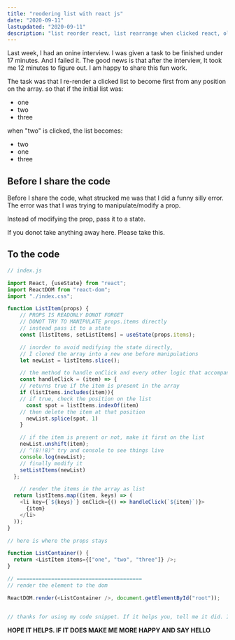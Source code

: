 ```yaml
---
title: "reodering list with react js"
date: "2020-09-11"
lastupdated: "2020-09-11"
description: "list reorder react, list rearrange when clicked react, ol reordering"
---
```


Last week, I had an onine interview. I was given a task to be finished under 17 minutes. And I failed it. The good news is that after the interview, It took me 12 minutes to figure out. I am happy to share this fun work.

The task was that I re-render a clicked list to become first from any position on the array. so that if the initial list was: 

- one
- two
- three

when "two" is clicked, the list becomes:
- two
- one
- three

## **Before I share the code**

Before I share the code, what strucked me was that I did a funny silly error. The error was that I was trying to manipulate/modify a prop.

Instead of modifying the prop, pass it to a state. 

If you donot take anything away here. Please take this.

## **To the code**

```javascript
// index.js

import React, {useState} from "react";
import ReactDOM from "react-dom";
import "./index.css";

function ListItem(props) {
    // PROPS IS READONLY DONOT FORGET
    // DONOT TRY TO MANIPULATE props.items directly
    // instead pass it to a state
    const [listItems, setListItems] = useState(props.items);

    // inorder to avoid modifying the state directly,
    // I cloned the array into a new one before manipulations
    let newList = listItems.slice();

    // the method to handle onClick and every other logic that accompanies it.
    const handleClick = (item) => {
    // returns true if the item is present in the array
    if (listItems.includes(item)){
    // if true, check the position on the list
      const spot = listItems.indexOf(item)
    // then delete the item at that position
      newList.splice(spot, 1)
    }

    // if the item is present or not, make it first on the list
    newList.unshift(item);
    // ^(8!!8)^ try and console to see things live
    console.log(newList);
    // finally modify it
    setListItems(newList)
  };

    // render the items in the array as list
  return listItems.map((item, keys) => (
    <li key={`${keys}`} onClick={() => handleClick(`${item}`)}>
      {item}
    </li>
  ));
}

// here is where the props stays

function ListContainer() {
  return <ListItem items={["one", "two", "three"]} />;
}

// ========================================
// render the element to the dom

ReactDOM.render(<ListContainer />, document.getElementById("root"));


// thanks for using my code snippet. If it helps you, tell me it did. I LOVE YOu
```
**HOPE IT HELPS. IF IT DOES MAKE ME MORE HAPPY AND SAY HELLO**


